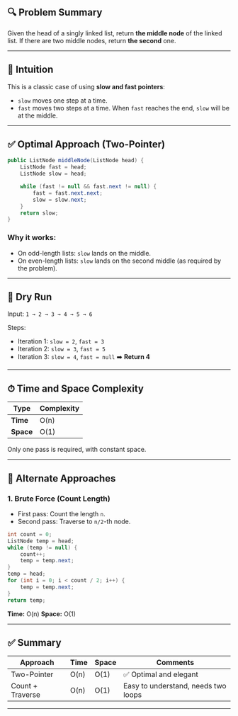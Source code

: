 ## 🔍 Problem Summary

Given the head of a singly linked list, return **the middle node** of the linked list.
If there are two middle nodes, return **the second** one.

---

## 🧠 Intuition

This is a classic case of using **slow and fast pointers**:

* `slow` moves one step at a time.
* `fast` moves two steps at a time.
  When `fast` reaches the end, `slow` will be at the middle.

---

## ✅ Optimal Approach (Two-Pointer)

```java
public ListNode middleNode(ListNode head) {
    ListNode fast = head;
    ListNode slow = head;

    while (fast != null && fast.next != null) {
        fast = fast.next.next;
        slow = slow.next;
    }
    return slow;
}
```

### Why it works:

* On odd-length lists: `slow` lands on the middle.
* On even-length lists: `slow` lands on the second middle (as required by the problem).

---

## 🔄 Dry Run

Input: `1 → 2 → 3 → 4 → 5 → 6`

Steps:

* Iteration 1: `slow = 2`, `fast = 3`
* Iteration 2: `slow = 3`, `fast = 5`
* Iteration 3: `slow = 4`, `fast = null`
  ➡️ **Return 4**

---

## ⏱ Time and Space Complexity

| Type      | Complexity |
| --------- | ---------- |
| **Time**  | O(n)       |
| **Space** | O(1)       |

Only one pass is required, with constant space.

---

## 🧪 Alternate Approaches

### 1. **Brute Force (Count Length)**

* First pass: Count the length `n`.
* Second pass: Traverse to `n/2`-th node.

```java
int count = 0;
ListNode temp = head;
while (temp != null) {
    count++;
    temp = temp.next;
}
temp = head;
for (int i = 0; i < count / 2; i++) {
    temp = temp.next;
}
return temp;
```

**Time:** O(n)
**Space:** O(1)

---

## ✅ Summary

| Approach         | Time | Space | Comments                            |
| ---------------- | ---- | ----- | ----------------------------------- |
| Two-Pointer      | O(n) | O(1)  | ✅ Optimal and elegant               |
| Count + Traverse | O(n) | O(1)  | Easy to understand, needs two loops |

---

